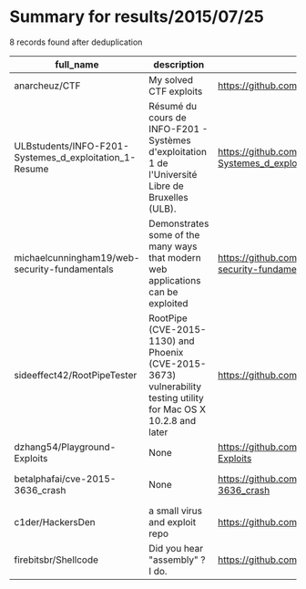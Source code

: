 
# Summary for results/2015/07/25
    
8 records found after deduplication

| full_name | description | html_url | matched_list | matched_count | pushed_at | size | stargazers_count | language | forks_count | vul_ids |
|--------------------------------------------------------|------------------------------------------------------------------------------------------------------------------|---------------------------------------------------------------------------|----------------|-----------------|---------------------------|--------|--------------------|-------------|---------------|------------------------------------|
| anarcheuz/CTF | My solved CTF exploits | https://github.com/anarcheuz/CTF | ['exploit'] | 1 | 2015-07-25 18:20:38+00:00 | 23912 | 2 | Python | 0 | [] |
| ULBstudents/INFO-F201-Systemes_d_exploitation_1-Resume | Résumé du cours de INFO-F201 - Systèmes d'exploitation 1 de l'Université Libre de Bruxelles (ULB). | https://github.com/ULBstudents/INFO-F201-Systemes_d_exploitation_1-Resume | ['exploit'] | 1 | 2015-07-25 11:04:44+00:00 | 21976 | 0 | TeX | 0 | [] |
| michaelcunningham19/web-security-fundamentals | Demonstrates some of the many ways that modern web applications can be exploited | https://github.com/michaelcunningham19/web-security-fundamentals | ['exploit'] | 1 | 2015-07-25 01:13:27+00:00 | 468 | 0 | PHP | 0 | [] |
| sideeffect42/RootPipeTester | RootPipe (CVE-2015-1130) and Phoenix (CVE-2015-3673) vulnerability testing utility for Mac OS X 10.2.8 and later | https://github.com/sideeffect42/RootPipeTester | ['cve-2'] | 1 | 2015-07-25 12:11:29+00:00 | 635 | 17 | Objective-C | 8 | ['CVE-2015-1130', 'CVE-2015-3673'] |
| dzhang54/Playground-Exploits | None | https://github.com/dzhang54/Playground-Exploits | ['exploit'] | 1 | 2015-07-25 07:31:08+00:00 | 0 | 0 | | 0 | [] |
| betalphafai/cve-2015-3636_crash | None | https://github.com/betalphafai/cve-2015-3636_crash | ['cve-2'] | 1 | 2015-07-25 09:56:46+00:00 | 100 | 4 | C | 3 | ['CVE-2015-3636'] |
| c1der/HackersDen | a small virus and exploit repo | https://github.com/c1der/HackersDen | ['exploit'] | 1 | 2015-07-25 17:50:36+00:00 | 124 | 0 | | 0 | [] |
| firebitsbr/Shellcode | Did you hear "assembly" ? I do. | https://github.com/firebitsbr/Shellcode | ['shellcode'] | 1 | 2015-07-25 17:18:15+00:00 | 80 | 0 | Assembly | 26 | [] |
